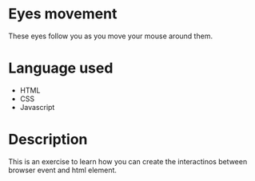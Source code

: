 # Eyes movement
These eyes follow you as you move your mouse around them.

# Language used
* HTML
* CSS
* Javascript

# Description
This is an exercise to learn how you can create the interactinos between browser event and  html element.



